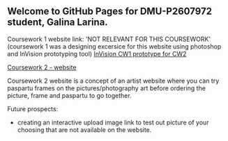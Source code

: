 ## Welcome to GitHub Pages for DMU-P2607972 student, Galina Larina.

Coursework 1 website link: 'NOT RELEVANT FOR THIS COURSEWORK' (coursework 1 was a designing excersice for this website using photoshop and InVision prototyping tool)
<a href="https://projects.invisionapp.com/d/main?origin=v7#/projects/prototypes/21775594"> InVision CW1 prototype for CW2 </a>

<a href="https://dmu-p2607972.github.io/DMU-Year-2-CW2/home.html">Coursework 2 - website</a>

Coursework 2 website is a concept of an artist website where you can try paspartu frames on the pictures/photography art before ordering the picture, frame and paspartu to go together.

Future prospects:

- creating an interactive upload image link to test out picture of your choosing that are not available on the website.
